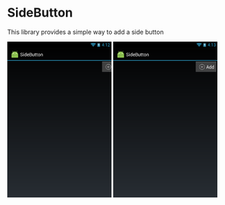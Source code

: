 # SideButton
This library provides a simple way to add a side button

<img src="hide.png" alt="Hide" width="240" height="360"/>
<img src="show.png" alt="Show" width="240" height="360"/>
